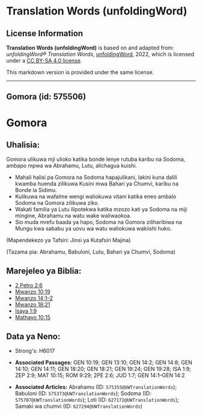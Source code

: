 # Translation Words (unfoldingWord)

## License Information

**Translation Words (unfoldingWord)** is based on and adapted from: _unfoldingWord® Translation Words_, [unfoldingWord](https://unfoldingword.org/utw), 2022, which is licensed under a [CC BY-SA 4.0 license](https://creativecommons.org/licenses/by-sa/4.0/legalcode.en).

This markdown version is provided under the same license.



--------------------------------

## Gomora (id: 575506)

Gomora
======

Uhalisia:
---------

Gomora ulikuwa mji ulioko katika bonde lenye rutuba karibu na Sodoma, ambapo mpwa wa Abrahamu, Lutu, alichagua kuishi.

* Mahali halisi pa Gomora na Sodoma hapajulikani, lakini kuna dalili kwamba huenda zilikuwa Kusini mwa Bahari ya Chumvi, karibu na Bonde la Sidimu.
* Kulikuwa na wafalme wengi waliokuwa vitani katika eneo ambalo Sodoma na Gomora zilikuwa ziko.
* Wakati familia ya Lutu ilipotekwa katika mzozo kati ya Sodoma na miji mingine, Abrahamu na watu wake waliwaokoa.
* Sio muda mrefu baada ya hapo, Sodoma na Gomora ziliharibiwa na Mungu kwa sababu ya uovu wa watu waliokuwa wakiishi huko.

(Mapendekezo ya Tafsiri: Jinsi ya Kutafsiri Majina)

(Tazama pia: Abrahamu, Babuloni, Lutu, Bahari ya Chumvi, Sodoma)

Marejeleo ya Biblia:
--------------------

* [2 Petro 2:6](https://ref.ly/2Pet2:6)
* [Mwanzo 10:19](https://ref.ly/Gen10:19)
* [Mwanzo 14:1–2](https://ref.ly/Gen14:1-Gen14:2)
* [Mwanzo 18:21](https://ref.ly/Gen18:21)
* [Isaya 1:9](https://ref.ly/Isa1:9)
* [Mathayo 10:15](https://ref.ly/Matt10:15)

Data ya Neno:
-------------

* Strong's: H6017

* **Associated Passages:** GEN 10:19; GEN 13:10; GEN 14:2; GEN 14:8; GEN 14:10; GEN 14:11; GEN 18:20; GEN 18:21; GEN 19:24; GEN 19:28; ISA 1:9; ZEP 2:9; MAT 10:15; ROM 9:29; 2PE 2:6; JUD 1:7; GEN 14:1–GEN 14:2
* **Associated Articles:** Abrahamu (ID: `575355@UWTranslationWords`); Babuloni (ID: `575373@UWTranslationWords`); Sodoma (ID: `575707@UWTranslationWords`); Loti (ID: `627172@UWTranslationWords`); Samaki wa chumvi (ID: `627294@UWTranslationWords`)

